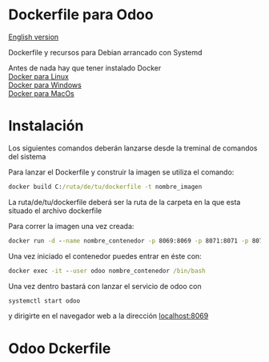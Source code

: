 # Dockerfile para Odoo

[English version](https://github.com/Erojase/odoo-dockerfile/main/README.md#L40)

Dockerfile y recursos para Debian arrancado con Systemd

Antes de nada hay que tener instalado Docker  
[Docker para Linux](https://docs.docker.com/engine/install/ubuntu/)  
[Docker para Windows](https://docs.docker.com/docker-for-windows/install/)  
[Docker para MacOs](https://docs.docker.com/docker-for-mac/install/)  
  
# Instalación 
Los siguientes comandos deberán lanzarse desde la treminal de comandos del sistema
 
Para lanzar el Dockerfile y construir la imagen se utiliza el comando:  
```cmd
docker build C:/ruta/de/tu/dockerfile -t nombre_imagen
```  
 La ruta/de/tu/dockerfile deberá ser la ruta de la carpeta en la que esta situado el archivo dockerfile
  

Para correr la imagen una vez creada:  
```cmd
docker run -d --name nombre_contenedor -p 8069:8069 -p 8071:8071 -p 8072:8072 --tmpfs /tmp --tmpfs /run --tmpfs /run/lock -v /sys/fs/cgroup:/sys/fs/cgroup:ro nombre_imagen
```

Una vez iniciado el contenedor puedes entrar en éste con:  
```cmd
docker exec -it --user odoo nombre_contenedor /bin/bash
```
  
  Una vez dentro bastará con lanzar el servicio de odoo con  
  ```bash
  systemctl start odoo
  ```  
  y dirigirte en el navegador web a la dirección [localhost:8069](http://localhost:8069/)
  


# Odoo Dckerfile
